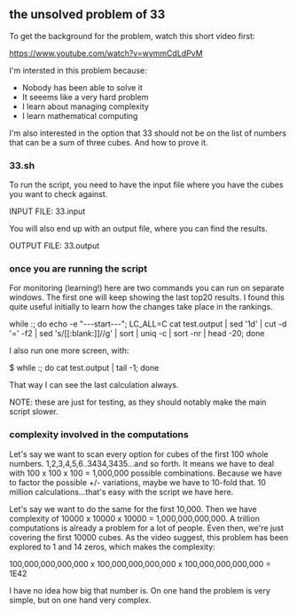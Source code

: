 ## the unsolved problem of 33

To get the background for the problem, watch 
this short video first: 

https://www.youtube.com/watch?v=wymmCdLdPvM

I'm intersted in this problem because: 

- Nobody has been able to solve it 
- It seeems like a very hard problem 
- I learn about managing complexity
- I learn mathematical computing

I'm also interested in the option that 33 should 
not be on the list of numbers that can be a sum 
of three cubes. And how to prove it. 

### 33.sh

To run the script, you need to have the input file 
where you have the cubes you want to check against. 

INPUT FILE: 33.input

You will also end up with an output file, where you
can find the results. 

OUTPUT FILE: 33.output

### once you are running the script 

For monitoring (learning!) here are two commands you can run on separate windows. The first one will keep showing the last top20 results. I found this quite useful initially to learn how the changes take place in the rankings. 

while :; do echo -e "---start---"; LC_ALL=C cat test.output | sed '1d' | cut -d '=' -f2 | sed 's/[[:blank:]]//g' | sort | uniq -c | sort -nr | head -20; done

I also run one more screen, with: 

$ while :; do cat test.output | tail -1; done

That way I can see the last calculation always. 

NOTE: these are just for testing, as they should notably make the main script slower. 

### complexity involved in the computations 

Let's say we want to scan every option for cubes of the first 100 whole numbers. 1,2,3,4,5,6..3434,3435...and so forth. It means we have to deal with 100 x 100 x 100 = 1,000,000 possible combinations. Because we have to factor the possible +/-  variations, maybe we have to 10-fold that. 10 million calculations...that's easy with the script we have here. 

Let's say we want to do the same for the first 10,000. Then we have complexity of 10000 x 10000 x 10000 = 1,000,000,000,000. A trillion computations is already a problem for a lot of people. Even then, we're just covering the first 10000 cubes. As the video suggest, this problem has been explored to 1 and 14 zeros, which makes the complexity: 

100,000,000,000,000 x 100,000,000,000,000 x 100,000,000,000,000 = 1E42

I have no idea how big that number is. On one hand the problem is very simple, but on one hand very complex. 



